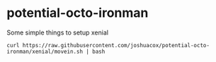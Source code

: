 potential-octo-ironman
======================

Some simple things to setup xenial

```
curl https://raw.githubusercontent.com/joshuacox/potential-octo-ironman/xenial/movein.sh | bash
```
